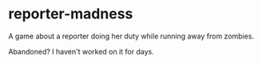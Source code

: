 # reporter-madness
A game about a reporter doing her duty while running away from zombies.


Abandoned? I haven't worked on it for days.
